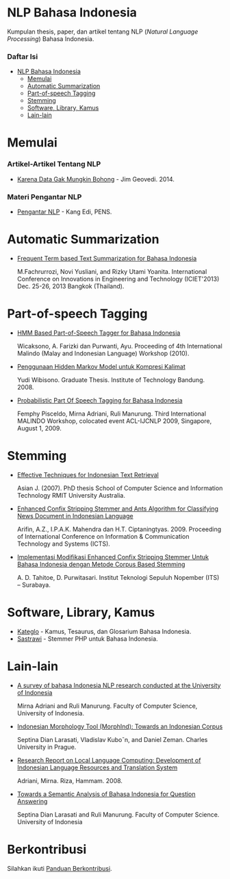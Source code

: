 NLP Bahasa Indonesia
====================

Kumpulan thesis, paper, dan artikel tentang NLP (_Natural Language Processing_) Bahasa Indonesia.

### Daftar Isi

- [NLP Bahasa Indonesia](#nlp-bahasa-indonesia)
    - [Memulai](#memulai)
    - [Automatic Summarization](#automatic-summarizatio)
    - [Part-of-speech Tagging](#part-of-speech-tagging)
    - [Stemming](#stemming)
    - [Software, Library, Kamus](#software-library-kamus)
    - [Lain-lain](#lain-lain)


Memulai
=======

### Artikel-Artikel Tentang NLP

- [Karena Data Gak Mungkin Bohong](https://medium.com/karena-x/karena-data-gak-mungkin-bohong-a17ff90cef87) - Jim Geovedi. 2014.

### Materi Pengantar NLP

- [Pengantar NLP](http://lecturer.eepis-its.edu/~kangedi/materi%20kuliah/Kecerdasan%20Buatan/Bab%205%20Natural%20Language%20Processing.pdf) - Kang Edi, PENS.


Automatic Summarization
=======================

- [Frequent Term based Text Summarization for Bahasa Indonesia](http://eprints.unsri.ac.id/3296/1/Frequent_Term_Based_Text_Summarization_For_Bahasa_Indonesia_-_E1213550.pdf)

  M.Fachrurrozi, Novi Yusliani, and Rizky Utami Yoanita. International Conference on Innovations in Engineering and Technology (ICIET'2013) Dec. 25-26, 2013 Bangkok (Thailand).


Part-of-speech Tagging
======================

- [HMM Based Part-of-Speech Tagger for Bahasa Indonesia](http://mail.informatika.org/~ayu/2010postagger.pdf)

  Wicaksono, A. Farizki dan Purwanti, Ayu. Proceeding of 4th International Malindo (Malay and Indonesian Language) Workshop (2010).

- [Penggunaan Hidden Markov Model untuk Kompresi Kalimat](http://digilib.itb.ac.id/files/disk1/627/jbptitbpp-gdl-yudiwibiso-31314-1-2008ts-r.pdf)

  Yudi Wibisono. Graduate Thesis. Institute of Technology Bandung. 2008.
  
- [Probabilistic Part Of Speech Tagging for Bahasa Indonesia](http://www.panl10n.net/english/outputs/Indonesia/UI/0901/UI-POSTAG.pdf)

  Femphy Pisceldo, Mirna Adriani, Ruli Manurung. Third International MALINDO Workshop, colocated event ACL-IJCNLP 2009, Singapore, August 1, 2009. 


Stemming
========

- [Effective Techniques for Indonesian Text Retrieval](http://researchbank.rmit.edu.au/eserv/rmit:6312/Asian.pdf)

  Asian J. (2007). PhD thesis School of Computer Science and Information Technology RMIT University Australia.

- [Enhanced Confix Stripping Stemmer and Ants Algorithm for Classifying News Document in Indonesian Language](http://personal.its.ac.id/files/pub/2623-agusza-baru%2021%20d%20VIP%20enhanced-confix-stripping-stem.pdf)

  Arifin, A.Z., I.P.A.K. Mahendra dan H.T. Ciptaningtyas. 2009. Proceeding of International Conference on Information & Communication Technology and Systems (ICTS).

- [Implementasi Modifikasi Enhanced Confix Stripping Stemmer Untuk Bahasa Indonesia dengan Metode Corpus Based Stemming](http://digilib.its.ac.id/public/ITS-Undergraduate-14255-paperpdf.pdf)

  A. D. Tahitoe, D. Purwitasari. Institut Teknologi Sepuluh Nopember (ITS) – Surabaya.


Software, Library, Kamus
========================

- [Kateglo](http://kateglo.com/) - Kamus, Tesaurus, dan Glosarium Bahasa Indonesia.
- [Sastrawi](https://github.com/sastrawi/sastrawi) - Stemmer PHP untuk Bahasa Indonesia.


Lain-lain
=========

- [A survey of bahasa Indonesia NLP research conducted at the University of Indonesia](http://staf.cs.ui.ac.id/~maruli/pub/malindo08nlp.pdf)

  Mirna Adriani and Ruli Manurung. Faculty of Computer Science, University of Indonesia.

- [Indonesian Morphology Tool (MorphInd): Towards an Indonesian Corpus](http://ufal.mff.cuni.cz/~larasati/papers/paper6.pdf)

  Septina Dian Larasati, Vladislav Kuboˇn, and Daniel Zeman. Charles University in Prague.

- [Research Report on Local Language Computing: Development of Indonesian Language Resources and Translation System](http://www.panl10n.net/english/outputs/Indonesia/FinalReportID.pdf)

  Adriani, Mirna. Riza, Hammam. 2008.

- [Towards a Semantic Analysis of Bahasa Indonesia for Question Answering](http://bahasa.cs.ui.ac.id/pub/pacling07.pdf)

  Septina Dian Larasati and Ruli Manurung. Faculty of Computer Science. University of Indonesia

  


Berkontribusi
=============

Silahkan ikuti [Panduan Berkontribusi](https://github.com/sastrawi/nlp-bahasa-indonesia/blob/master/CONTRIBUTING.md).
